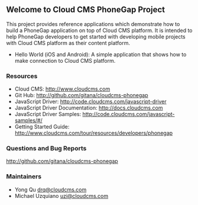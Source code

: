 ## Welcome to Cloud CMS PhoneGap Project ##

This project provides reference applications which demonstrate how to build a PhoneGap application
on top of Cloud CMS platform. It is intended to help PhoneGap developers to get started with developing
mobile projects with Cloud CMS platform as their content platform.

* Hello World (iOS and Android): A simple application that shows how to make connection to Cloud CMS platform.

### Resources

* Cloud CMS: http://www.cloudcms.com
* Git Hub: http://github.com/gitana/cloudcms-phonegap
* JavaScript Driver: http://code.cloudcms.com/javascript-driver
* JavaScript Driver Documentation: http://docs.cloudcms.com
* JavaScript Driver Samples: http://code.cloudcms.com/javascript-samples/#/
* Getting Started Guide: http://www.cloudcms.com/tour/resources/developers/phonegap

### Questions and Bug Reports

http://github.com/gitana/cloudcms-phonegap

### Maintainers

* Yong Qu     drq@cloudcms.com
* Michael Uzquiano     uzi@cloudcms.com
